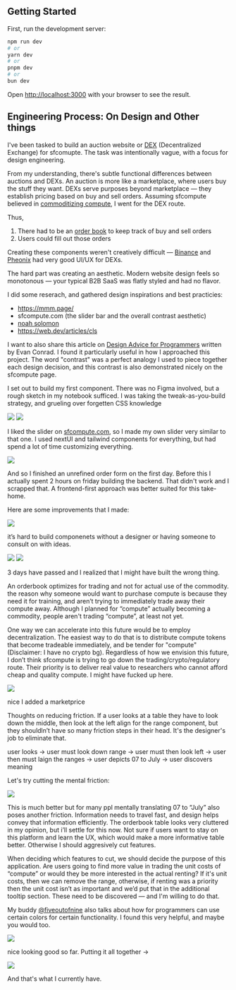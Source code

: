 ## Getting Started

First, run the development server:

```bash
npm run dev
# or
yarn dev
# or
pnpm dev
# or
bun dev
```

Open [http://localhost:3000](http://localhost:3000) with your browser to see the result.

## Engineering Process: On Design and Other things

I've been tasked to build an auction website or [DEX](https://bitcoinwiki.org/wiki/) (Decentralized Exchange) for sfcomupte. The task was intentionally vague, with a focus for design engineering.

From my understanding, there's subtle functional differences between auctions and DEXs. An auction is more like a marketplace, where users buy the stuff they want. DEXs serve purposes beyond marketplace — they establish pricing based on buy and sell orders. Assuming sfcompute believed in [commoditizing compute](https://evanjconrad.com/posts/commodities-pricing-assets), I went for the DEX route.

Thus,
1) There had to be an [order book](https://en.wikipedia.org/wiki/Order_book) to keep track of buy and sell orders
2) Users could fill out those orders

Creating these components weren't creatively difficult — [Binance](https://www.binance.com/en/trade/BTC_USDT?_from=markets&type=grid) and [Pheonix](https://app.phoenix.trade/market/4DoNfFBfF7UokCC2FQzriy7yHK6DY6NVdYpuekQ5pRgg) had very good UI/UX for DEXs.

The hard part was creating an aesthetic. Modern website design feels so monotonous — your typical B2B SaaS was flatly styled and had no flavor.

I did some reserach, and gathered design inspirations and best practicies:
- https://mmm.page/
- sfcompute.com (the slider bar and the overall contrast aesthetic)
- [noah solomon](https://brainrotjs.com/)
- https://web.dev/articles/cls

I want to also share this article on [Design Advice for Programmers](https://evanjconrad.com/posts/design-advice) written by Evan Conrad. I found it particularly useful in how I approached this project. The word "contrast" was a perfect analogy I used to piece together each design decision, and this contrast is also demonstrated nicely on the sfcompute page.


I set out to build my first component. There was no Figma involved, but a rough sketch in my notebook sufficed. I was taking the tweak-as-you-build strategy, and grueling over forgetten CSS knowledge

![](/images/sketch1.png)
![](/images/sketch2.png)

I liked the slider on [sfcompute.com](sfcompute.com), so I made my own slider very similar to that one. I used nextUI and tailwind components for everything, but had spend a lot of time customizing everything.

![](/images/init.png)

And so I finished an unrefined order form on the first day. Before this I actually spent 2 hours on friday building the backend. That didn't work and I scrapped that. A frontend-first approach was better suited for this take-home.

Here are some improvements that I made:

![](/images/improvements.png)

it’s hard to build componenets without a designer or having someone to consult on with ideas.

![](/images/better-table.png)
![](/images/even-better-table.png)

3 days have passed and I realized that I might have built the wrong thing.

An orderbook optimizes for trading and not for actual use of the commodity. the reason why someone would want to purchase compute is because they need it for training, and aren’t trying to immediately trade away their compute away. Although I planned for “compute” actually becoming a commodity, people aren't trading “compute”, at least not yet. 

One way we can accelerate into this future would be to employ decentralization. The easiest way to do that is to distribute compute tokens that become tradeable immediately, and be tender for "compute" (Disclaimer: I have no crypto bg). Regardless of how we envision this future, I don’t think sfcompute is trying to go down the trading/crypto/regulatory route. Their priority is to deliver real value to researchers who cannot afford cheap and quality compute. I might have fucked up here.

![](/images/marketprice.png)

nice I added a marketprice

Thoughts on reducing friction. If a user looks at a table they have to look down the middle, then look at the left align for the range component, but they shouldln’t have so many friction steps in their head. It's the designer's job to eliminate that.

user looks -> user must look down range -> user must then look left -> user then must laign the ranges -> user depicts 07 to July -> user discovers meaning

Let's try cutting the mental friction:

![](/images/tooltip.png)

This is much better but for many ppl mentally translating 07 to “July” also poses another friction. Information needs to travel fast, and design helps convey that information efficiently. The orderbook table looks very cluttered in my opinion, but i’ll settle for this now. Not sure if users want to stay on this platform and learn the UX, which would make a more informative table better. Otherwise I should aggresively cut features.

When deciding which features to cut, we should decide the purpose of this application. Are users going to find more value in trading the unit costs of “compute” or would they be more interested in the actual renting? If it's unit costs, then we can remove the range, otherwise, if renting was a priority then the unit cost isn’t as important and we’d put that in the additional tooltip section. These need to be discovered — and I'm willing to do that.

My buddy [@fiveoutofnine](https://x.com/fiveoutofnine/status/1777431614424817756) also talks about how for programmers can use certain colors for certain functionality. I found this very helpful, and maybe you would too.

![](/images/put-together.png)

nice looking good so far. Putting it all together ->

![](/images/currently.png)

And that's what I currently have.


<!-- ## Learn More

To learn more about Next.js, take a look at the following resources:

- [Next.js Documentation](https://nextjs.org/docs) - learn about Next.js features and API.
- [Learn Next.js](https://nextjs.org/learn) - an interactive Next.js tutorial.

You can check out [the Next.js GitHub repository](https://github.com/vercel/next.js/) - your feedback and contributions are welcome!

## Deploy on Vercel

The easiest way to deploy your Next.js app is to use the [Vercel Platform](https://vercel.com/new?utm_medium=default-template&filter=next.js&utm_source=create-next-app&utm_campaign=create-next-app-readme) from the creators of Next.js.

Check out our [Next.js deployment documentation](https://nextjs.org/docs/deployment) for more details. -->

